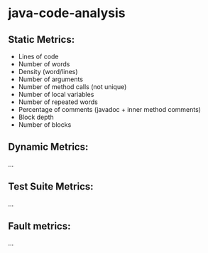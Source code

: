 # java-code-analysis

## Static Metrics:

- Lines of code
- Number of words
- Density (word/lines)
- Number of arguments
- Number of method calls (not unique)
- Number of local variables
- Number of repeated words
- Percentage of comments (javadoc + inner method comments)
- Block depth
- Number of blocks

## Dynamic Metrics:

...

## Test Suite Metrics:

...

## Fault metrics:

...
